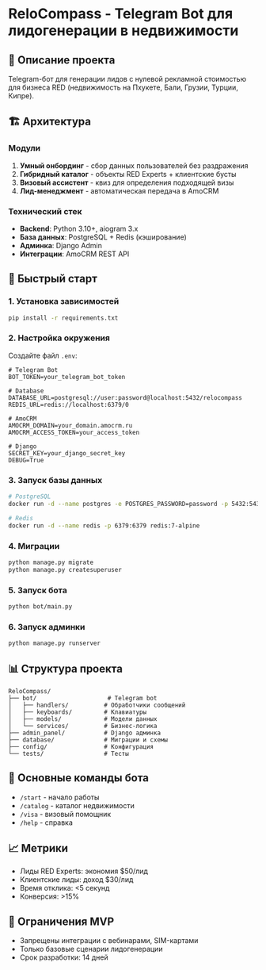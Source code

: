 # ReloCompass - Telegram Bot для лидогенерации в недвижимости

## 🎯 Описание проекта
Telegram-бот для генерации лидов с нулевой рекламной стоимостью для бизнеса RED (недвижимость на Пхукете, Бали, Грузии, Турции, Кипре).

## 🏗️ Архитектура

### Модули
1. **Умный онбординг** - сбор данных пользователей без раздражения
2. **Гибридный каталог** - объекты RED Experts + клиентские бусты
3. **Визовый ассистент** - квиз для определения подходящей визы
4. **Лид-менеджмент** - автоматическая передача в AmoCRM

### Технический стек
- **Backend**: Python 3.10+, aiogram 3.x
- **База данных**: PostgreSQL + Redis (кэширование)
- **Админка**: Django Admin
- **Интеграции**: AmoCRM REST API

## 🚀 Быстрый старт

### 1. Установка зависимостей
```bash
pip install -r requirements.txt
```

### 2. Настройка окружения
Создайте файл `.env`:
```env
# Telegram Bot
BOT_TOKEN=your_telegram_bot_token

# Database
DATABASE_URL=postgresql://user:password@localhost:5432/relocompass
REDIS_URL=redis://localhost:6379/0

# AmoCRM
AMOCRM_DOMAIN=your_domain.amocrm.ru
AMOCRM_ACCESS_TOKEN=your_access_token

# Django
SECRET_KEY=your_django_secret_key
DEBUG=True
```

### 3. Запуск базы данных
```bash
# PostgreSQL
docker run -d --name postgres -e POSTGRES_PASSWORD=password -p 5432:5432 postgres:15

# Redis
docker run -d --name redis -p 6379:6379 redis:7-alpine
```

### 4. Миграции
```bash
python manage.py migrate
python manage.py createsuperuser
```

### 5. Запуск бота
```bash
python bot/main.py
```

### 6. Запуск админки
```bash
python manage.py runserver
```

## 📊 Структура проекта
```
ReloCompass/
├── bot/                    # Telegram bot
│   ├── handlers/          # Обработчики сообщений
│   ├── keyboards/         # Клавиатуры
│   ├── models/            # Модели данных
│   └── services/          # Бизнес-логика
├── admin_panel/           # Django админка
├── database/              # Миграции и схемы
├── config/                # Конфигурация
└── tests/                 # Тесты
```

## 🔧 Основные команды бота
- `/start` - начало работы
- `/catalog` - каталог недвижимости
- `/visa` - визовый помощник
- `/help` - справка

## 📈 Метрики
- Лиды RED Experts: экономия $50/лид
- Клиентские лиды: доход $30/лид
- Время отклика: <5 секунд
- Конверсия: >15%

## 🚨 Ограничения MVP
- Запрещены интеграции с вебинарами, SIM-картами
- Только базовые сценарии лидогенерации
- Срок разработки: 14 дней

